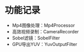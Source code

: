 # 功能记录
- Mp4图像处理：Mp4Processor
- 高效视频录制：CameraRecorder
- Sobel滤镜：SobelFilter
- GPU导出YUV：YuvOutputFilter